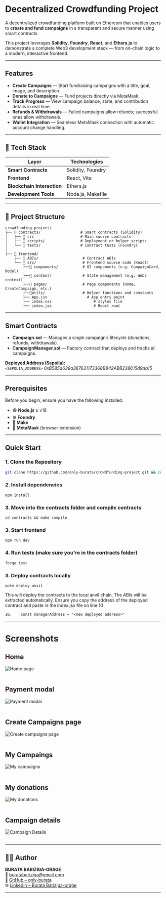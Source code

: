 # Decentralized Crowdfunding Project

A decentralized crowdfunding platform built on Ethereum that enables users to **create and fund campaigns** in a transparent and secure manner using smart contracts.

This project leverages **Solidity**, **Foundry**, **React**, and **Ethers.js** to demonstrate a complete Web3 development stack — from on-chain logic to a modern, interactive frontend.

---

## Features

-  **Create Campaigns** — Start fundraising campaigns with a title, goal, image, and description.  
-  **Donate to Campaigns** — Fund projects directly via MetaMask.  
-  **Track Progress** — View campaign balance, state, and contribution details in real time.  
-  **Refunds & Withdrawals** — Failed campaigns allow refunds; successful ones allow withdrawals.  
-  **Wallet Integration** — Seamless MetaMask connection with automatic account change handling.  

---

## 🧠 Tech Stack

| Layer | Technologies |
|-------|---------------|
| **Smart Contracts** | Solidity, Foundry |
| **Frontend** | React, Vite |
| **Blockchain Interaction** | Ethers.js |
| **Development Tools** | Node.js, Makefile |

---

## 🧩 Project Structure
```
crowdfunding-project/
├── 📁 contracts/                  # Smart contracts (Solidity)
│   ├── 📁 src                     # Main source contracts
│   ├── 📁 scripts/                # Deployment or helper scripts
│   └── 📁 tests/                  # Contract tests (Foundry)
│
├── 📁 frontend/  
    ├── 📁 ABIs/                    # Contract ABIs
    └── 📁 src/                     # Frontend source code (React)
        ├──📁 components/           # UI components (e.g. CampaignCard, Modal)
        ├──📁 context/              # State management (e.g. Web3 context)
        ├──📁 pages/                # Page components (Home, CreateCampaign, etc.)
        ├──📁utils/                 # Helper functions and constants
        ├── App.jsx                  # App entry point
        └── index.css                   # styles file
        └── index.jsx                   # React root
````

---

## Smart Contracts

- **Campaign.sol** — Manages a single campaign’s lifecycle (donations, refunds, withdrawals).  
- **CampaignManager.sol** — Factory contract that deploys and tracks all campaigns.  

**Deployed Address (Sepolia):**  
`<SEPOLIA_ADDRESS>` *0xB585a638a387631173368B842ABB238015d9da15*

---

## Prerequisites

Before you begin, ensure you have the following installed:

- 🟢 **Node.js** ≥ v18  
- ⚙️ **Foundry**  
- 🧰 **Make**  
- 🦊 **MetaMask** (browser extension)  

---

##  Quick Start

### 1. Clone the Repository
```bash
git clone https://github.com/only-burata/crowdfunding-project.git && cd crowdfunding-project
```

### 2. Install dependencies
```
npm install
```
### 3. Move into the contracts folder and compile contracts

```
cd contracts && make compile
```
### 3. Start frontend

```
npm run dev
```
### 4. Run tests (make sure you're in the contracts folder)

```
forge test
```
### 3. Deploy contracts locally

```
make deploy-anvil
```
This will deploy the contracts to the local anvil chain. The ABIs will be extracted automatically. Ensure you copy the address of the deployed contract and paste in
the index.jsx file on line 10
```
10.    const managerAddress = "<new deployed address>"
```
---

# Screenshots 
## Home<br>
![Home page](./public/HomePage.png)<br><br>

## Payment modal<br>
![Payment modal](./public/PaymentModal.png)<br><br>

## Create Campaigns page<br>
![Create campaigns page](./public/CreateCampaign.png)<br><br>

## My Campaings<br>
![My campaigns](./public/MyCampaigns.png)<br><br>

## My donations<br>
![My donations](./public/MyDonations.png)<br><br>

## Campaign details<br>
![Campaign Details](./public/CampaignDetails.png)<br><br>

---

## 👨‍💻 Author

**BURATA BARIZIGA-ORAGE**  
📧 [buratabariziga@gmail.com](mailto:burata.bariziga@gmail.com)  
💼 [GitHub – only-burata](https://github.com/only-burata)  
🌐 [LinkedIn – Burata Bariziga-orage](https://www.linkedin.com/in/burata-bariziga-orage-4562aa338/)

---



